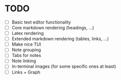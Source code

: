 # TODO
- [ ] Basic text editor functionality
- [ ] Core markdown rendering (headings, ...)
- [ ] Latex rendering
- [ ] Extended markdown rendering (tables, links, ...)
- [ ] Make nice TUI
- [ ] Note grouping
- [ ] Tabs for notes
- [ ] Note linking
- [ ] In-terminal images (for some specific ones at least)
- [ ] Links + Graph